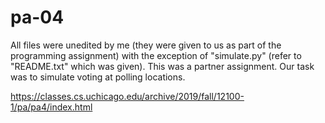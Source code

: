 # pa-04
All files were unedited by me (they were given to us as part of the programming assignment) with the exception of "simulate.py" (refer to "README.txt" which was given). This was a partner assignment. Our task was to simulate voting at polling locations.

https://classes.cs.uchicago.edu/archive/2019/fall/12100-1/pa/pa4/index.html
